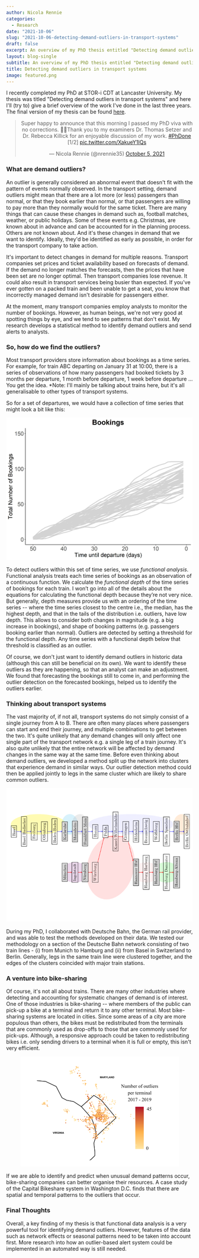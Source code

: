 ```yaml
---
author: Nicola Rennie
categories:
  - Research
date: "2021-10-06"
slug: "2021-10-06-detecting-demand-outliers-in-transport-systems"
draft: false
excerpt: An overview of my PhD thesis entitled "Detecting demand outliers in transport systems".
layout: blog-single
subtitle: An overview of my PhD thesis entitled "Detecting demand outliers in transport systems".
title: Detecting demand outliers in transport systems
image: featured.png
---
```


I recently completed my PhD at STOR-i CDT at Lancaster University. My thesis was titled "Detecting demand outliers in transport systems" and here I'll (try to) give a brief overview of the work I've done in the last three years. The final version of my thesis can be found [here](https://eprints.lancs.ac.uk/id/eprint/160845/1/2021renniephd.pdf).

<blockquote class="twitter-tweet" align="center"><p lang="en" dir="ltr">Super happy to announce that this morning I passed my PhD viva with no corrections. 🎉🎉Thank you to my examiners Dr. Thomas Setzer and Dr. Rebecca Killick for an enjoyable discussion of my work. <a href="https://twitter.com/hashtag/PhDone?src=hash&amp;ref_src=twsrc%5Etfw">#PhDone</a> [1/2] <a href="https://t.co/XakueY1IQs">pic.twitter.com/XakueY1IQs</a></p>&mdash; Nicola Rennie (@nrennie35) <a href="https://twitter.com/nrennie35/status/1445376796871086084?ref_src=twsrc%5Etfw">October 5, 2021</a></blockquote> <script async src="https://platform.twitter.com/widgets.js" charset="utf-8"></script>

### What are demand outliers?

An outlier is generally considered an abnormal event that doesn't fit with the pattern of events normally observed. In the transport setting, demand outliers might mean that there are a lot more (or less) passengers than normal, or that they book earlier than normal, or that passengers are willing to pay more than they normally would for the same ticket. There are many things that can cause these changes in demand such as, football matches, weather, or public holidays. Some of these events e.g. Christmas, are known about in advance and can be accounted for in the planning process. Others are not known about. And it's these changes in demand that we want to identify. Ideally, they'd be identified as early as possible, in order for the transport company to take action. 

It's important to detect changes in demand for multiple reasons. Transport companies set prices and ticket availability based on forecasts of demand. If the demand no longer matches the forecasts, then the prices that have been set are no longer optimal. Then transport companies lose revenue. It could also result in transport services being busier than expected. If you've ever gotten on a packed train and been unable to get a seat, you know that incorrectly managed demand isn't desirable for passengers either.

At the moment, many transport companies employ analysts to monitor the number of bookings. However, as human beings, we're not very good at spotting things by eye, and we tend to see patterns that don't exist. My research develops a statistical method to identify demand outliers and send alerts to analysts.

### So, how do we find the outliers?

Most transport providers store information about bookings as a time series. For example, for train ABC departing on January 31 at 10:00, there is a series of observations of how many passengers had booked tickets by 3 months per departure, 1 month before departure, 1 week before departure ... You get the idea. *Note: I'll mainly be talking about trains here, but it's all generalisable to other types of transport systems.

So for a set of departures, we would have a collection of time series that might look a bit like this:
<p align="center">
<img src="bookings.jpg?raw=true">
</p>

To detect outliers within this set of time series, we use *functional analysis*. Functional analysis treats each time series of bookings as an observation of a continuous function. We calculate the *functional depth* of the time series of bookings for each train. I won’t go into all of the details about the equations for calculating the functional depth because they’re not very nice. But generally, depth measures provide us with an ordering of the time series -- where the time series closest to the centre i.e., the median, has the highest depth, and that in the tails of the distribution i.e. outliers, have low depth. This allows to consider both changes in magnitude (e.g. a big increase in bookings), and shape of booking patterns (e.g. passengers booking earlier than normal). Outliers are detected by setting a threshold for the functional depth. Any time series with a functional depth below that threshold is classified as an outlier.

Of course, we don't just want to identify demand outliers in historic data (although this can still be beneficial on its own). We want to identify these outliers as they are happening, so that an analyst can make an adjustment. We found that forecasting the bookings still to come in, and performing the outlier detection on the forecasted bookings, helped us to identify the outliers earlier. 

### Thinking about transport systems

The vast majority of, if not all, transport systems do not simply consist of a single journey from A to B. There are often many places where passengers can start and end their journey, and multiple combinations to get between the two. It's quite unlikely that any demand changes will only affect one single part of the transport network e.g. a single leg of a train journey. It's also quite unlikely that the entire network will be affected by demand changes in the same way at the same time. Before even thinking about demand outliers, we developed a method split up the network into clusters that experience demand in similar ways. Our outlier detection method could then be applied jointly to legs in the same cluster which are likely to share common outliers. 

<p align="center">
<img src="featured.png?raw=true">
</p>

During my PhD, I collaborated with Deutsche Bahn, the German rail provider, and was able to test the methods developed on their data. We tested our methodology on a section of the Deutsche Bahn network consisting of two train lines - (i) from Munich to Hamburg and (ii) from Basel in Switzerland to Berlin. Generally, legs in the same train line were clustered together, and the edges of the clusters coincided with major train stations.

### A venture into bike-sharing

Of course, it's not all about trains. There are many other industries where detecting and accounting for systematic changes of demand is of interest. One of those industries is bike-sharing -- where members of the public can pick-up a bike at a terminal and return it to any other terminal. Most bike-sharing systems are located in cities. Since some areas of a city are more populous than others, the bikes must be redistributed from the terminals that are commonly used as drop-offs to those that are commonly used for pick-ups. Although, a responsive approach could be taken to redistributing bikes i.e. only sending drivers to a terminal when it is full or empty, this isn't very efficient. 

<p align="center">
<img src="bikes.png?raw=true">
</p>

If we are able to identify and predict when unusual demand patterns occur, bike-sharing companies can better organise their resources. A case study of the Capital Bikeshare system in Washington D.C. finds that there are spatial and temporal patterns to the outliers that occur. 

### Final Thoughts

Overall, a key finding of my thesis is that functional data analysis is a very powerful tool for identifying demand outliers. However, features of the data such as network effects or seasonal patterns need to be taken into account first. More research into how an outlier-based alert system could be implemented in an automated way is still needed.